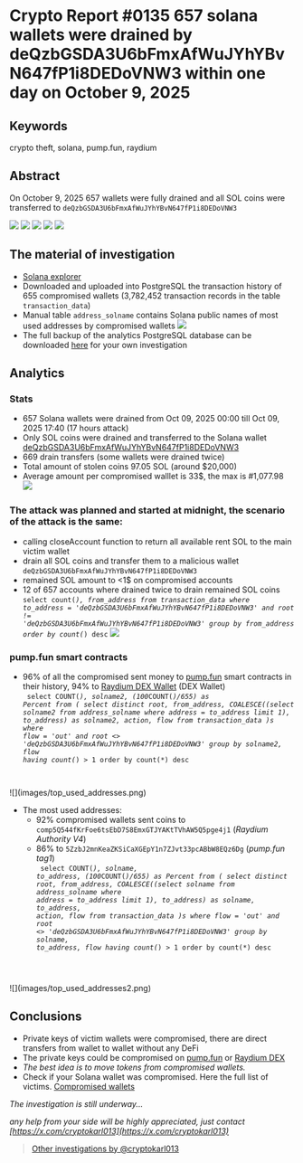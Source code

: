 # Crypto Report #0135 657 solana wallets were drained by deQzbGSDA3U6bFmxAfWuJYhYBvN647fP1i8DEDoVNW3 within one day on October 9, 2025

## Keywords
crypto theft, solana, pump.fun, raydium

## Abstract
On October 9, 2025 657 wallets were fully drained and all SOL coins were transferred to `deQzbGSDA3U6bFmxAfWuJYhYBvN647fP1i8DEDoVNW3`

![](images/victim1.png)
![](images/victim2.png)
![](images/victim3.png)
![](images/victim4.png)
![](images/victim5.png)

## The material of investigation
* [Solana explorer](https://solscan.io/)
* Downloaded and uploaded into PostgreSQL the transaction history of 655 compromised wallets (3,782,452 transaction records in the table `transaction_data`)
* Manual table `address_solname` contains Solana public names of most used addresses by compromised wallets
![](images/address_solname.png)
* The full backup of the analytics PostgreSQL database can be downloaded [here](TBD) for your own investigation

## Analytics
### Stats
* 657 Solana wallets were drained from Oct 09, 2025 00:00  till Oct 09, 2025 17:40 (17 hours attack)
* Only SOL coins were drained and transferred to the Solana wallet [deQzbGSDA3U6bFmxAfWuJYhYBvN647fP1i8DEDoVNW3](https://solscan.io/account/deQzbGSDA3U6bFmxAfWuJYhYBvN647fP1i8DEDoVNW3)
* 669 drain transfers (some wallets were drained twice)
* Total amount of stolen coins 97.05 SOL (around $20,000)
* Average amount per compromised walllet is 33$, the max is #1,077.98
![](images/top_victims.png)
  
### The attack was planned and started at midnight, the scenario of the attack is the same: 
* calling closeAccount function  to return all available rent SOL to the main victim wallet
* drain all SOL coins and transfer them to a malicious wallet `deQzbGSDA3U6bFmxAfWuJYhYBvN647fP1i8DEDoVNW3`
* remained SOL amount to <1$ on compromised accounts
* 12 of 657 accounts where drained twice to drain remained SOL coins
 <br><code>select count(*), from_address from transaction_data where to_address = 'deQzbGSDA3U6bFmxAfWuJYhYBvN647fP1i8DEDoVNW3' and root != 'deQzbGSDA3U6bFmxAfWuJYhYBvN647fP1i8DEDoVNW3' group by from_address order by count(*) desc</code>
![](images/drained_twice.png)

### pump.fun smart contracts
* 96% of all the compromised sent money to [pump.fun](https://pump.fun) smart contracts in their history, 94% to [Raydium DEX Wallet](https://raydium.io/) (DEX Wallet)
<br><code>
select COUNT(*), solname2, (100*COUNT(*)/655) as Percent
from 
	(
		select distinct 
			root, 
			from_address, 
			COALESCE((select solname2 from address_solname where address = to_address limit 1), to_address) as solname2, 
			action, 
			flow 
		from transaction_data
	)s
where flow = 'out' and root <> 'deQzbGSDA3U6bFmxAfWuJYhYBvN647fP1i8DEDoVNW3'
group by solname2, flow
having count(*) > 1
order by count(*) desc
</code> 
![](images/top_used_addresses.png)

* The most used addresses:
  * 92% compromised wallets sent coins to `comp5Q544fKrFoe6tsEbD7S8EmxGTJYAKtTVhAW5Q5pge4j1` (*Raydium Authority V4*)
  * 86% to `5ZzbJ2mnKeaZKSiCaXGEpY1n7ZJvt33pcABbW8EQz6Dg` (*pump.fun tag1*)
<br><code>
select COUNT(*), solname, to_address, (100*COUNT(*)/655) as Percent
from 
	(
		select distinct 
			root, 
			from_address, 
			COALESCE((select solname from address_solname where address = to_address limit 1), to_address) as solname, 
			to_address,
			action, 
			flow 
		from transaction_data
	)s
where flow = 'out' and root <> 'deQzbGSDA3U6bFmxAfWuJYhYBvN647fP1i8DEDoVNW3'
group by solname, to_address, flow
having count(*) > 1
order by count(*) desc
</code>
![](images/top_used_addresses2.png)

## Conclusions
* Private keys of victim wallets were compromised, there are direct transfers from wallet to wallet without any DeFi
* The private keys could be compromised on [pump.fun](https://pump.fun) or [Raydium DEX](https://raydium.io/)
* *The best idea is to move tokens from compromised wallets.*
* Check if your Solana wallet was compromised. Here the full list of victims. [Compromised wallets](compromised_wallets.txt)

*The investigation is still underway...*

*any help from your side will be highly appreciated, just contact [https://x.com/cryptokarl013](https://x.com/cryptokarl013)*

> [Other investigations by @cryptokarl013](https://cryptokarl013.github.io/)

